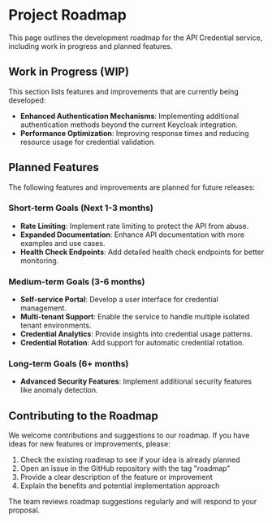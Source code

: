 # Project Roadmap

This page outlines the development roadmap for the API Credential service, including work in progress and planned features.

## Work in Progress (WIP)

This section lists features and improvements that are currently being developed:

- **Enhanced Authentication Mechanisms**: Implementing additional authentication methods beyond the current Keycloak integration.
- **Performance Optimization**: Improving response times and reducing resource usage for credential validation.

## Planned Features

The following features and improvements are planned for future releases:

### Short-term Goals (Next 1-3 months)

- **Rate Limiting**: Implement rate limiting to protect the API from abuse.
- **Expanded Documentation**: Enhance API documentation with more examples and use cases.
- **Health Check Endpoints**: Add detailed health check endpoints for better monitoring.


### Medium-term Goals (3-6 months)

- **Self-service Portal**: Develop a user interface for credential management.
- **Multi-tenant Support**: Enable the service to handle multiple isolated tenant environments.
- **Credential Analytics**: Provide insights into credential usage patterns.
- **Credential Rotation**: Add support for automatic credential rotation.


### Long-term Goals (6+ months)

- **Advanced Security Features**: Implement additional security features like anomaly detection.

## Contributing to the Roadmap

We welcome contributions and suggestions to our roadmap. If you have ideas for new features or improvements, please:

1. Check the existing roadmap to see if your idea is already planned
2. Open an issue in the GitHub repository with the tag "roadmap"
3. Provide a clear description of the feature or improvement
4. Explain the benefits and potential implementation approach

The team reviews roadmap suggestions regularly and will respond to your proposal.
